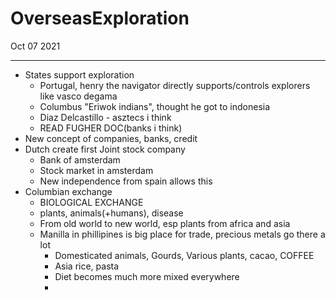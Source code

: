 # OverseasExploration
Oct 07 2021
***
 - States support exploration 
    - Portugal, henry the navigator directly supports/controls explorers like vasco degama
    - Columbus "Eriwok indians", thought he got to indonesia
    - Diaz Delcastillo - asztecs i think 
    - READ FUGHER DOC(banks i think)
 - New concept of companies, banks, credit 
 - Dutch create first Joint stock company
    - Bank of amsterdam
    - Stock market in amsterdam 
    - New independence from spain allows this 
 - Columbian exchange
   - BIOLOGICAL EXCHANGE
   - plants, animals(+humans), disease
   - From old world to new world, esp plants from africa and asia
   - Manilla in phillipines is big place for trade, precious metals go there a lot
     - Domesticated animals, Gourds, Various plants, cacao, COFFEE
     - Asia rice, pasta
     - Diet becomes much more mixed everywhere 
     - 